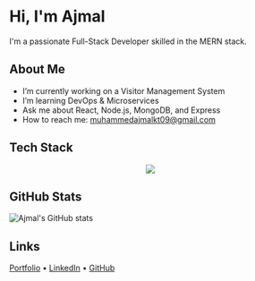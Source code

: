 #  Hi, I'm Ajmal

I'm a passionate Full-Stack Developer skilled in the MERN stack.

## About Me
-  I’m currently working on a Visitor Management System
-  I’m learning DevOps & Microservices
-  Ask me about React, Node.js, MongoDB, and Express
-  How to reach me: muhammedajmalkt09@gmail.com



## Tech Stack

<p align="center">
  <a href="https://skillicons.dev">
    <img src="https://skillicons.dev/icons?i=html,css,js,react,redux,next,nodejs,express,mongodb,tailwind,docker,git,vscode,figma,firebase" />
  </a>
</p>



## GitHub Stats
![Ajmal's GitHub stats](https://github-readme-stats.vercel.app/api?username=muhammedajmalkt&show_icons=true&theme=radical)

## Links
[Portfolio](https://ajmalkt.netlify.app/) • [LinkedIn](https://linkedin.com/in/ajmalkt) • [GitHub](https://github.com/ajmalkt)
